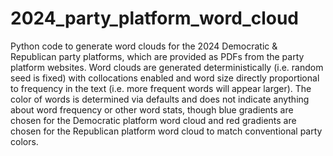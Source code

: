 # 2024_party_platform_word_cloud
Python code to generate word clouds for the 2024 Democratic &amp; Republican party platforms, which are provided as PDFs from the party platform websites. Word clouds are generated deterministically (i.e. random seed is fixed) with collocations enabled and word size directly proportional to frequency in the text (i.e. more frequent words will appear larger). The color of words is determined via defaults and does not indicate anything about word frequency or other word stats, though blue gradients are chosen for the Democratic platform word cloud and red gradients are chosen for the Republican platform word cloud to match conventional party colors. 
